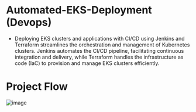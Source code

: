 # Automated-EKS-Deployment (Devops) 
- Deploying EKS clusters and applications with CI/CD using Jenkins and Terraform streamlines the orchestration and management of Kubernetes clusters. Jenkins automates the CI/CD pipeline, facilitating continuous integration and delivery, while Terraform handles the infrastructure as code (IaC) to provision and manage EKS clusters efficiently. 

# Project Flow

![image](https://github.com/AryanAtel1034/Automated-EKS-Deployment/assets/115566468/feb471aa-a632-4217-b6d7-7141f2ad0a52)
